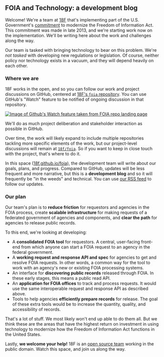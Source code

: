 ## FOIA and Technology: a development blog

Welcome! We're a team at [18F](https://18f.gsa.gov) that's implementing part of the U.S. Government's [commitment](http://www.whitehouse.gov/sites/default/files/docs/us_national_action_plan_6p.pdf) to modernize the Freedom of Information Act. This commitment was made in late 2013, and we're starting work now on the implementation. We'll be writing here about the work and challenges along the way.

Our team is tasked with bringing technology to bear on this problem. We're *not tasked* with developing new regulations or legislation. Of course, neither policy nor technology exists in a vacuum, and they will depend heavily on each other.

### Where we are

18F works in the open, and so you can follow our work and project discussions on GitHub, centered at [18F's `foia` repository](https://github.com/18f/foia). You can use GitHub's "Watch" feature to be notified of ongoing discussion in that repository.

[![Image of Github's Watch feature taken from FOIA repo landing page](https://cloud.githubusercontent.com/assets/166734/3418466/ec6bfee6-fe47-11e3-94d6-a09d60483be6.png)](https://github.com/18f/foia)

We'll do as much project deliberation and stakeholder interaction as possible in GitHub.

Over time, the work will likely expand to include multiple repositories tackling more specific elements of the work, but our project-level discussions will remain at [`18f/foia`](https://github.com/18f/foia). So if you want to keep in close touch with the project, that's where to do it.

In *this* space ([18f.github.io/foia](https://18f.github.io/foia/)), the development team will write about our goals, plans, and progress. Compared to GitHub, updates will be less frequent and more narrative, but this is a **development blog** and so it will frequently be "in the weeds" and technical. You can use [our RSS feed](http://18f.github.io/foia/feed/) to follow our updates.


### Our plan

Our team's plan is to **reduce friction** for requestors and agencies in the FOIA process, create **scalable infrastructure** for making requests of a federated government of agencies and components, and **clear the path** for agencies to release public records.

To this end, we're looking at developing:

* A **consolidated FOIA tool** for requestors. A central, user-facing front-end from which anyone can start a FOIA request to an agency in the federal government.
* A **working request and response API and spec** for agencies to get and resolve FOIA requests. In other words, a common way for the tool to work with an agency's new or existing FOIA processing systems.
* An interface for **discovering public records** released through FOIA. In these early stages, this means a public read API.
* An **application for FOIA offices** to track and process requests. It would use the same interoperable request and response API as described above.
* Tools to help agencies **efficiently prepare records** for release. The goal of these extra tools would be to increase the quantity, quality, and accessibility of records.

That's a lot of stuff. We most likely won't end up able to do them all. But we think these are the areas that have the highest return on investment in using technology to modernize how the Freedom of Information Act functions in the United States.

Lastly, **we welcome your help!** 18F is an [open source team](#) working in the public domain. Watch this space, and join us along the way.


